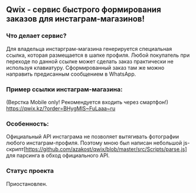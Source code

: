 ## Qwix - сервис быстрого формирования заказов для инстаграм-магазинов!

### Что делает сервис?
Для владельца инстарграм-магазина генерируется специальная ссылка, 
которая размещается в шапке профиля. Любой покупатель при переходе
по данной ссылке может сделать заказ практически не используя клавиатуру.
Сформированный заказ там же можно направить предисанным сообщением в WhatsApp.


### Пример ссылки инстаграм-магазина:
(Верстка Mobile only! Рекомендуется входить через смартфон!)<br>
https://qwix.kz/?order=BHygMlS~FuLaaa~ru


### Особенность:
Официальный API инстаграма не позволяет вытягивать фотографии любого инстаграм-профиля.
Поэтому мною был написан небольшой js-скрипт[https://github.com/azakost/qwix/blob/master/src/Scripts/parse.js] для парсинга в обход официального API.


### Статус проекта
Приостановлен.
